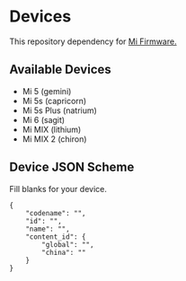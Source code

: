 # Devices

This repository dependency for [Mi Firmware.](https://github.com/mifirmware/mifirmware)

## Available Devices

* Mi 5 (gemini)
* Mi 5s (capricorn)
* Mi 5s Plus (natrium)
* Mi 6 (sagit)
* Mi MIX (lithium)
* Mi MIX 2 (chiron)

## Device JSON Scheme

Fill blanks for your device.

```
{
    "codename": "",
    "id": "",
    "name": "",
    "content_id": {
        "global": "",
        "china": ""
    }
}
```
